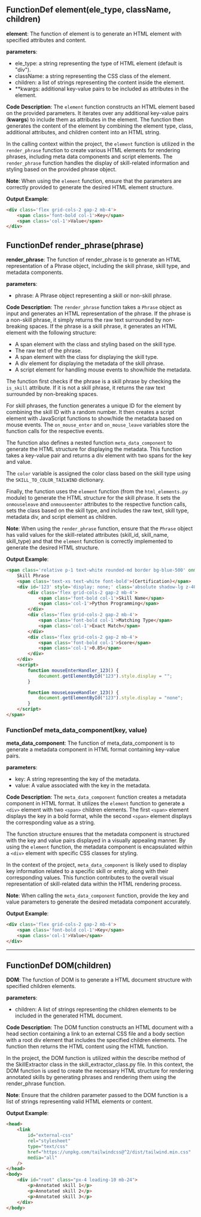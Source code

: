 ## FunctionDef element(ele_type, className, children)
**element**: The function of element is to generate an HTML element with specified attributes and content.

**parameters**:
- ele_type: a string representing the type of HTML element (default is "div").
- className: a string representing the CSS class of the element.
- children: a list of strings representing the content inside the element.
- **kwargs: additional key-value pairs to be included as attributes in the element.

**Code Description**:
The `element` function constructs an HTML element based on the provided parameters. It iterates over any additional key-value pairs (**kwargs**) to include them as attributes in the element. The function then generates the content of the element by combining the element type, class, additional attributes, and children content into an HTML string.

In the calling context within the project, the `element` function is utilized in the `render_phrase` function to create various HTML elements for rendering phrases, including meta data components and script elements. The `render_phrase` function handles the display of skill-related information and styling based on the provided phrase object.

**Note**: When using the `element` function, ensure that the parameters are correctly provided to generate the desired HTML element structure.

**Output Example**:
```html
<div class='flex grid-cols-2 gap-2 mb-4'>
    <span class='font-bold col-1'>Key</span>
    <span class='col-1'>Value</span>
</div>
```
## FunctionDef render_phrase(phrase)
**render_phrase**: The function of render_phrase is to generate an HTML representation of a Phrase object, including the skill phrase, skill type, and metadata components.

**parameters**:
- phrase: A Phrase object representing a skill or non-skill phrase.

**Code Description**:
The `render_phrase` function takes a `Phrase` object as input and generates an HTML representation of the phrase. If the phrase is a non-skill phrase, it simply returns the raw text surrounded by non-breaking spaces. If the phrase is a skill phrase, it generates an HTML element with the following structure:

- A span element with the class and styling based on the skill type.
- The raw text of the phrase.
- A span element with the class for displaying the skill type.
- A div element for displaying the metadata of the skill phrase.
- A script element for handling mouse events to show/hide the metadata.

The function first checks if the phrase is a skill phrase by checking the `is_skill` attribute. If it is not a skill phrase, it returns the raw text surrounded by non-breaking spaces.

For skill phrases, the function generates a unique ID for the element by combining the skill ID with a random number. It then creates a script element with JavaScript functions to show/hide the metadata based on mouse events. The `on_mouse_enter` and `on_mouse_leave` variables store the function calls for the respective events.

The function also defines a nested function `meta_data_component` to generate the HTML structure for displaying the metadata. This function takes a key-value pair and returns a div element with two spans for the key and value.

The `color` variable is assigned the color class based on the skill type using the `SKILL_TO_COLOR_TAILWIND` dictionary.

Finally, the function uses the `element` function (from the `html_elements.py` module) to generate the HTML structure for the skill phrase. It sets the `onmouseleave` and `onmouseenter` attributes to the respective function calls, sets the class based on the skill type, and includes the raw text, skill type, metadata div, and script element as children.

**Note**: When using the `render_phrase` function, ensure that the `Phrase` object has valid values for the skill-related attributes (skill_id, skill_name, skill_type) and that the `element` function is correctly implemented to generate the desired HTML structure.

**Output Example**:
```html
<span class='relative p-1 text-white rounded-md border bg-blue-500' onmouseleave='mouseLeaveHandler_123()' onmouseenter='mouseEnterHandler_123()'>
    Skill Phrase
    <span class='text-xs text-white font-bold'>(Certification)</span>
    <div id='123' style='display: none;' class='absolute shadow-lg z-40 bg-white flex-col text-sm text-black p-2 border left-0 -bottom-15'>
        <div class='flex grid-cols-2 gap-2 mb-4'>
            <span class='font-bold col-1'>Skill Name</span>
            <span class='col-1'>Python Programming</span>
        </div>
        <div class='flex grid-cols-2 gap-2 mb-4'>
            <span class='font-bold col-1'>Matching Type</span>
            <span class='col-1'>Exact Match</span>
        </div>
        <div class='flex grid-cols-2 gap-2 mb-4'>
            <span class='font-bold col-1'>Score</span>
            <span class='col-1'>0.85</span>
        </div>
    </div>
    <script>
        function mouseEnterHandler_123() {
            document.getElementById("123").style.display = "";
        }

        function mouseLeaveHandler_123() {
            document.getElementById("123").style.display = "none";
        }
    </script>
</span>
```
### FunctionDef meta_data_component(key, value)
**meta_data_component**: The function of meta_data_component is to generate a metadata component in HTML format containing key-value pairs.

**parameters**:
- key: A string representing the key of the metadata.
- value: A value associated with the key in the metadata.

**Code Description**:
The `meta_data_component` function creates a metadata component in HTML format. It utilizes the `element` function to generate a `<div>` element with two `<span>` children elements. The first `<span>` element displays the key in a bold format, while the second `<span>` element displays the corresponding value as a string.

The function structure ensures that the metadata component is structured with the key and value pairs displayed in a visually appealing manner. By using the `element` function, the metadata component is encapsulated within a `<div>` element with specific CSS classes for styling.

In the context of the project, `meta_data_component` is likely used to display key information related to a specific skill or entity, along with their corresponding values. This function contributes to the overall visual representation of skill-related data within the HTML rendering process.

**Note**: When calling the `meta_data_component` function, provide the key and value parameters to generate the desired metadata component accurately.

**Output Example**:
```html
<div class='flex grid-cols-2 gap-2 mb-4'>
    <span class='font-bold col-1'>Key</span>
    <span class='col-1'>Value</span>
</div>
```
***
## FunctionDef DOM(children)
**DOM**: The function of DOM is to generate a HTML document structure with specified children elements.

**parameters**:
- children: A list of strings representing the children elements to be included in the generated HTML document.

**Code Description**:
The DOM function constructs an HTML document with a head section containing a link to an external CSS file and a body section with a root div element that includes the specified children elements. The function then returns the HTML content using the HTML function.

In the project, the DOM function is utilized within the describe method of the SkillExtractor class in the skill_extractor_class.py file. In this context, the DOM function is used to create the necessary HTML structure for rendering annotated skills by generating phrases and rendering them using the render_phrase function.

**Note**: Ensure that the children parameter passed to the DOM function is a list of strings representing valid HTML elements or content.

**Output Example**:
```html
<head>
    <link
        id="external-css"
        rel="stylesheet"
        type="text/css"
        href="https://unpkg.com/tailwindcss@^2/dist/tailwind.min.css"
        media="all"
    />
</head>
<body>
    <div id="root" class="px-4 leading-10 mb-24">
        <p>Annotated skill 1</p>
        <p>Annotated skill 2</p>
        <p>Annotated skill 3</p>
    </div>
</body>
```
